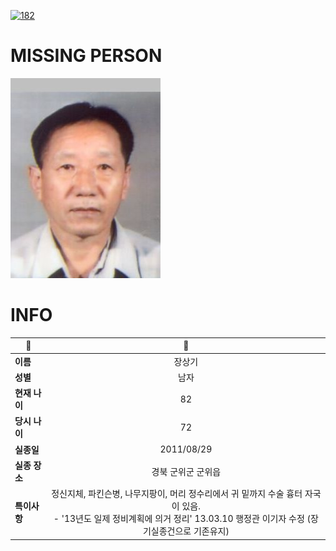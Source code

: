[![182](https://img.shields.io/badge/%EC%8B%A4%EC%A2%85%EC%8B%A0%EA%B3%A0%EB%8A%94%20%EA%B5%AD%EB%B2%88%EC%97%86%EC%9D%B4-182-blue)](http://safe182.go.kr/index.do)

# MISSING PERSON

<img src="./missing_person.jpg">

# INFO

|🔑|💎|
|--|:--:|
|**이름**|장상기|
|**성별**|남자|
|**현재 나이**|82|
|**당시 나이**|72|
|**실종일**|2011/08/29|
|**실종 장소**|경북 군위군 군위읍 |
|**특이사항**|정신지체, 파킨슨병, 나무지팡이, 머리 정수리에서 귀 밑까지 수술 흉터 자국이 있음.</br>- '13년도 일제 정비계획에 의거 정리' 13.03.10 행정관 이기자 수정 (장기실종건으로 기존유지)|

